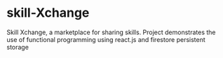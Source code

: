 # skill-Xchange
Skill Xchange, a marketplace for sharing skills. Project demonstrates the use of functional programming using react.js and firestore persistent storage
